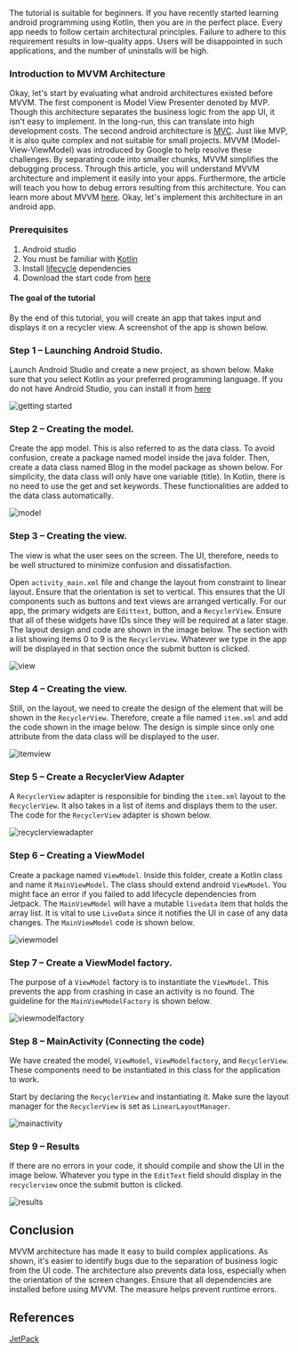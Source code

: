The tutorial is suitable for beginners. If you have recently started learning android programming using Kotlin, then you are in the perfect place. Every app needs to follow certain architectural principles. Failure to adhere to this requirement results in low-quality apps. Users will be disappointed in such applications, and the number of uninstalls will be high.

### Introduction to MVVM Architecture

Okay, let's start by evaluating what android architectures existed before MVVM. The first component is Model View Presenter denoted by MVP. Though this architecture separates the business logic from the app UI, it isn't easy to implement. In the long-run, this can translate into high development costs. The second android architecture is [MVC](https://openclassrooms.com/en/courses/4661936-develop-your-first-android-application/4679186-learn-the-model-view-controller-pattern#:~:text=Most%20Android%20developers%20use%20a,apply%20to%20our%20TopQuiz%20application.). Just like MVP, it is also quite complex and not suitable for small projects. MVVM (Model-View-ViewModel) was introduced by Google to help resolve these challenges. By separating code into smaller chunks, MVVM simplifies the debugging process. Through this article, you will understand MVVM architecture and implement it easily into your apps. Furthermore, the article will teach you how to debug errors resulting from this architecture. You can learn more about MVVM [here](https://developer.android.com/topic/libraries/architecture/viewmodel?gclid=Cj0KCQiA7qP9BRCLARIsABDaZzhDtIsNoyAcuVYiA3F3smhaKd4THplNIp1nDr-KGB_XWkzZxiIvrVAaAjYKEALw_wcB&gclsrc=aw.ds). Okay, let&#39;s implement this architecture in an android app.


### Prerequisites

1. Android studio
2. You must be familiar with [Kotlin](https://developer.android.com/kotlin/campaign/learn?gclid=Cj0KCQiA7qP9BRCLARIsABDaZzh1wodOJn7w8kKTtWq8yNFlx9xoqzEE_cU2KkCO2Ecdyyr2frGOVjQaAlSuEALw_wcB&gclsrc=aw.ds)
3. Install [lifecycle](https://developer.android.com/jetpack/androidx/releases/lifecycle) dependencies
4. Download the start code from [here](https://github.com/WanjaMIKE/MVVMExample)

#### The goal of the tutorial

By the end of this tutorial, you will create an app that takes input and displays it on a recycler view. A screenshot of the app is shown below.

### Step 1 – Launching Android Studio.

Launch Android Studio and create a new project, as shown below. Make sure that you select Kotlin as your preferred programming language. If you do not have Android Studio, you can install it from [here](https://developer.android.com/studio?gclid=Cj0KCQiA7qP9BRCLARIsABDaZzieBJWjBnokDdH6b0gQchoqudRXNohAGp_noSqALLuSlYuwA6EB5T4aAntwEALw_wcB&gclsrc=aw.ds)

![getting started](/engineering-education/implementing-mvvm-architecture-in-android-using-kotlin/getting-started.png)

### Step 2 – Creating the model.

Create the app model. This is also referred to as the data class. To avoid confusion, create a package named model inside the java folder. Then, create a data class named Blog in the model package as shown below. For simplicity, the data class will only have one variable (title). In Kotlin, there is no need to use the get and set keywords. These functionalities are added to the data class automatically.

![model](/engineering-education/implementing-mvvm-architecture-in-android-using-kotlin/model.png)

### Step 3 – Creating the view.

The view is what the user sees on the screen. The UI, therefore, needs to be well structured to minimize confusion and dissatisfaction.

Open `activity_main.xml` file and change the layout from constraint to linear layout. Ensure that the orientation is set to vertical. This ensures that the UI components such as buttons and text views are arranged vertically. For our app, the primary widgets are `Edittext`, button, and a `RecyclerView`. Ensure that all of these widgets have IDs since they will be required at a later stage. The layout design and code are shown in the image below. The section with a list showing items 0 to 9 is the `RecyclerView`. Whatever we type in the app will be displayed in that section once the submit button is clicked.

![view](/engineering-education/implementing-mvvm-architecture-in-android-using-kotlin/view.png)

### Step 4 – Creating the view.

Still, on the layout, we need to create the design of the element that will be shown in the `RecyclerView`. Therefore, create a file named `item.xml` and add the code shown in the image below. The design is simple since only one attribute from the data class will be displayed to the user.

![itemview](/engineering-education/implementing-mvvm-architecture-in-android-using-kotlin/itemview.png)

### Step 5 – Create a RecyclerView Adapter

A `RecyclerView` adapter is responsible for binding the `item.xml` layout to the `RecyclerView`. It also takes in a list of items and displays them to the user. The code for the `RecyclerView` adapter is shown below.

![recyclerviewadapter](/engineering-education/implementing-mvvm-architecture-in-android-using-kotlin/recycleradapter.png)

### Step 6 – Creating a ViewModel

Create a package named `ViewModel`. Inside this folder, create a Kotlin class and name it `MainViewModel`. The class should extend android `ViewModel`. You might face an error if you failed to add lifecycle dependencies from Jetpack. The `MainViewModel` will have a mutable `livedata` item that holds the array list. It is vital to use `LiveData` since it notifies the UI in case of any data changes. The `MainViewModel` code is shown below.

![viewmodel](/engineering-education/implementing-mvvm-architecture-in-android-using-kotlin/viewmodel.png)

### Step 7 – Create a ViewModel factory.

The purpose of a `ViewModel` factory is to instantiate the `ViewModel`. This prevents the app from crashing in case an activity is no found. The guideline for the `MainViewModelFactory` is shown below.

![viewmodelfactory](/engineering-education/implementing-mvvm-architecture-in-android-using-kotlin/viewmodelfactory.png)

### Step 8 – MainActivity (Connecting the code)

We have created the model, `ViewModel`, `ViewModelfactory`, and `RecyclerView`. These components need to be instantiated in this class for the application to work.

Start by declaring the `RecyclerView` and instantiating it. Make sure the layout manager for the `RecyclerView` is set as `LinearLayoutManager`.

![mainactivity](/engineering-education/implementing-mvvm-architecture-in-android-using-kotlin/mainactivity.png)

### Step 9 – Results

If there are no errors in your code, it should compile and show the UI in the image below. Whatever you type in the `EditText` field should display in the `recyclerview` once the submit button is clicked.

![results](/engineering-education/implementing-mvvm-architecture-in-android-using-kotlin/result.png)

## Conclusion

MVVM architecture has made it easy to build complex applications. As shown, it's easier to identify bugs due to the separation of business logic from the UI code. The architecture also prevents data loss, especially when the orientation of the screen changes. Ensure that all dependencies are installed before using MVVM. The measure helps prevent runtime errors.

## References
[JetPack](https://developer.android.com/jetpack/guide)
